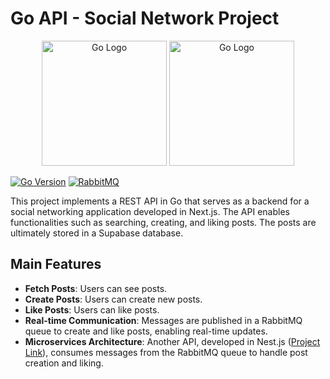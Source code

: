 # Go API - Social Network Project

<p align="center">
  <a href="https://go.dev/" target="blank"><img src="https://go.dev/images/go-logo-white.svg" width="200" alt="Go Logo" /></a>
  <a href="https://www.rabbitmq.com/" target="blank"><img src="https://www.rabbitmq.com/img/rabbitmq-logo-with-name.svg" width="200" alt="Go Logo" /></a>
</p>

[![Go Version](https://img.shields.io/badge/Go-1.21-blue.svg)](https://golang.org/)
[![RabbitMQ](https://img.shields.io/badge/RabbitMQ-v1.9.0-orange.svg)](https://www.rabbitmq.com/)

This project implements a REST API in Go that serves as a backend for a social networking application developed in Next.js. The API enables functionalities such as searching, creating, and liking posts.
The posts are ultimately stored in a Supabase database.

## Main Features

- **Fetch Posts**: Users can see posts.
- **Create Posts**: Users can create new posts.
- **Like Posts**: Users can like posts.
- **Real-time Communication**: Messages are published in a RabbitMQ queue to create and like posts, enabling real-time updates.
- **Microservices Architecture**: Another API, developed in Nest.js (<a href="https://github.com/William-Libero/social-networking-posts-service" target="blank">Project Link</a>), consumes messages from the RabbitMQ queue to handle post creation and liking.
